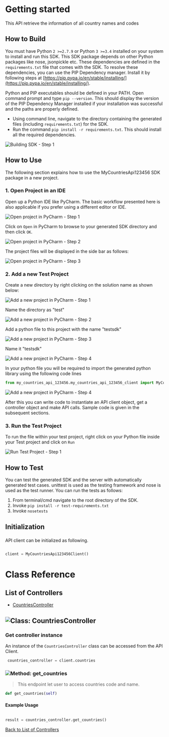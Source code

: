 # Getting started

This API retrieve the information of all country names and codes

## How to Build


You must have Python ```2 >=2.7.9``` or Python ```3 >=3.4``` installed on your system to install and run this SDK. This SDK package depends on other Python packages like nose, jsonpickle etc. 
These dependencies are defined in the ```requirements.txt``` file that comes with the SDK.
To resolve these dependencies, you can use the PIP Dependency manager. Install it by following steps at [https://pip.pypa.io/en/stable/installing/](https://pip.pypa.io/en/stable/installing/).

Python and PIP executables should be defined in your PATH. Open command prompt and type ```pip --version```.
This should display the version of the PIP Dependency Manager installed if your installation was successful and the paths are properly defined.

* Using command line, navigate to the directory containing the generated files (including ```requirements.txt```) for the SDK.
* Run the command ```pip install -r requirements.txt```. This should install all the required dependencies.

![Building SDK - Step 1](https://apidocs.io/illustration/python?step=installDependencies&workspaceFolder=Countries%20API-Python)


## How to Use

The following section explains how to use the MyCountriesApi123456 SDK package in a new project.

### 1. Open Project in an IDE

Open up a Python IDE like PyCharm. The basic workflow presented here is also applicable if you prefer using a different editor or IDE.

![Open project in PyCharm - Step 1](https://apidocs.io/illustration/python?step=pyCharm)

Click on ```Open``` in PyCharm to browse to your generated SDK directory and then click ```OK```.

![Open project in PyCharm - Step 2](https://apidocs.io/illustration/python?step=openProject0&workspaceFolder=Countries%20API-Python)     

The project files will be displayed in the side bar as follows:

![Open project in PyCharm - Step 3](https://apidocs.io/illustration/python?step=openProject1&workspaceFolder=Countries%20API-Python&projectName=my_countries_api_123456)     

### 2. Add a new Test Project

Create a new directory by right clicking on the solution name as shown below:

![Add a new project in PyCharm - Step 1](https://apidocs.io/illustration/python?step=createDirectory&workspaceFolder=Countries%20API-Python&projectName=my_countries_api_123456)

Name the directory as "test"

![Add a new project in PyCharm - Step 2](https://apidocs.io/illustration/python?step=nameDirectory)
   
Add a python file to this project with the name "testsdk"

![Add a new project in PyCharm - Step 3](https://apidocs.io/illustration/python?step=createFile&workspaceFolder=Countries%20API-Python&projectName=my_countries_api_123456)

Name it "testsdk"

![Add a new project in PyCharm - Step 4](https://apidocs.io/illustration/python?step=nameFile)

In your python file you will be required to import the generated python library using the following code lines

```Python
from my_countries_api_123456.my_countries_api_123456_client import MyCountriesApi123456Client
```

![Add a new project in PyCharm - Step 4](https://apidocs.io/illustration/python?step=projectFiles&workspaceFolder=Countries%20API-Python&libraryName=my_countries_api_123456.my_countries_api_123456_client&projectName=my_countries_api_123456&className=MyCountriesApi123456Client)

After this you can write code to instantiate an API client object, get a controller object and  make API calls. Sample code is given in the subsequent sections.

### 3. Run the Test Project

To run the file within your test project, right click on your Python file inside your Test project and click on ```Run```

![Run Test Project - Step 1](https://apidocs.io/illustration/python?step=runProject&workspaceFolder=Countries%20API-Python&libraryName=my_countries_api_123456.my_countries_api_123456_client&projectName=my_countries_api_123456&className=MyCountriesApi123456Client)


## How to Test

You can test the generated SDK and the server with automatically generated test
cases. unittest is used as the testing framework and nose is used as the test
runner. You can run the tests as follows:

  1. From terminal/cmd navigate to the root directory of the SDK.
  2. Invoke ```pip install -r test-requirements.txt```
  3. Invoke ```nosetests```

## Initialization

### 

API client can be initialized as following.

```python

client = MyCountriesApi123456Client()
```



# Class Reference

## <a name="list_of_controllers"></a>List of Controllers

* [CountriesController](#countries_controller)

## <a name="countries_controller"></a>![Class: ](https://apidocs.io/img/class.png ".CountriesController") CountriesController

### Get controller instance

An instance of the ``` CountriesController ``` class can be accessed from the API Client.

```python
 countries_controller = client.countries
```

### <a name="get_countries"></a>![Method: ](https://apidocs.io/img/method.png ".CountriesController.get_countries") get_countries

> This endpoint let user to access countries code and name.

```python
def get_countries(self)
```

#### Example Usage

```python

result = countries_controller.get_countries()

```


[Back to List of Controllers](#list_of_controllers)



